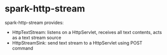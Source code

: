 # spark-http-stream

spark-http-stream provides:
* HttpTextStream: listens on a HttpServlet, receives all text contents, acts as a text stream source
* HttpStreamSink: send text stream to a HttpServlet using POST command 

